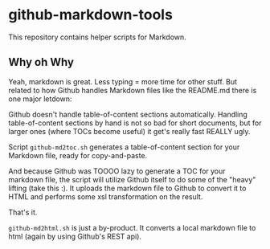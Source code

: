 # github-markdown-tools

This repository contains helper scripts for Markdown.

## Why oh Why

Yeah, markdown is great. Less typing = more time for other stuff. But related to how Github handles Markdown files like the README.md there is one major letdown:

Github doesn't handle table-of-content sections automatically. Handling table-of-content sections by hand is not so bad for short documents, but for larger ones (where TOCs become useful) it get's really fast REALLY ugly. 

Script `github-md2toc.sh` generates a table-of-content section for your Markdown file, ready for copy-and-paste. 

And because Github was TOOOO lazy to generate a TOC for your markdown file, the script will utilize Github itself to do some of the "heavy" lifting (take this :). It uploads the markdown file to Github to convert it to HTML and performs some xsl transformation on the result.

That's it.

`github-md2html.sh` is just a by-product. It converts a local markdown file to html (again by using Github's REST api).
